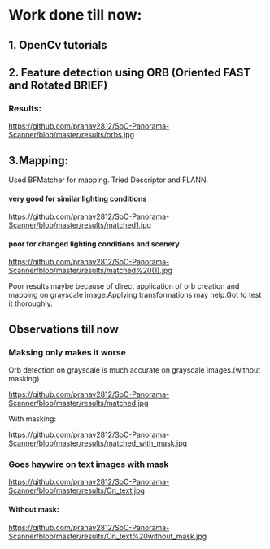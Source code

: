 # Work done till now:

## 1. OpenCv tutorials

## 2. Feature detection using ORB (Oriented FAST and Rotated BRIEF)

### Results:

https://github.com/pranav2812/SoC-Panorama-Scanner/blob/master/results/orbs.jpg

## 3.Mapping:

Used BFMatcher for mapping.
Tried Descriptor and FLANN.

#### very good for similar lighting conditions

https://github.com/pranav2812/SoC-Panorama-Scanner/blob/master/results/matched1.jpg

#### poor for changed lighting conditions and scenery

https://github.com/pranav2812/SoC-Panorama-Scanner/blob/master/results/matched%20(1).jpg

Poor results maybe because of direct application of orb creation and mapping on grayscale image.Applying transformations may help.Got to test it thoroughly.

## Observations till now

### Maksing only makes it worse

Orb detection on grayscale is much accurate on grayscale images.(without masking)

https://github.com/pranav2812/SoC-Panorama-Scanner/blob/master/results/matched.jpg

With masking:

https://github.com/pranav2812/SoC-Panorama-Scanner/blob/master/results/matched_with_mask.jpg

### Goes haywire on text images with mask

https://github.com/pranav2812/SoC-Panorama-Scanner/blob/master/results/On_text.jpg

#### Without mask:

https://github.com/pranav2812/SoC-Panorama-Scanner/blob/master/results/On_text%20without_mask.jpg







